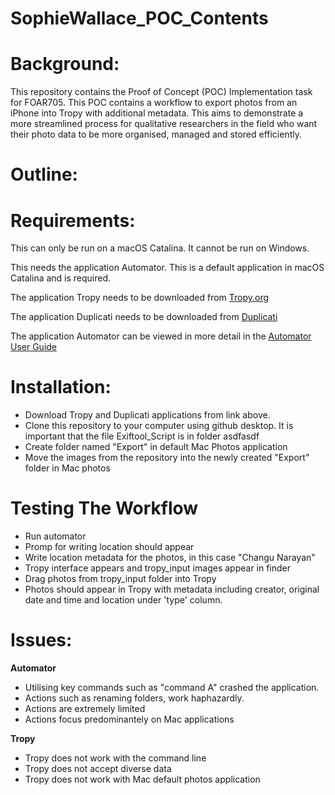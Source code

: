 # SophieWallace_POC_Contents


# Background:


This repository contains the Proof of Concept (POC) Implementation task for FOAR705. This POC contains a workflow to export photos from an iPhone into Tropy with additional metadata. This aims to demonstrate a more streamlined process for qualitative researchers in the field who want their photo data to be more organised, managed and stored efficiently.


# Outline:


# Requirements:
This can only be run on a macOS Catalina. It cannot be run on Windows.

This needs the application Automator. This is a default application in macOS Catalina and is required.

The application Tropy needs to be downloaded from [Tropy.org](https://tropy.org/download/mac)

The application Duplicati needs to be downloaded from [Duplicati](https://updates.duplicati.com/beta/duplicati-2.0.4.23_beta_2019-07-14.dmg)

The application Automator can be viewed in more detail in the [Automator User Guide](https://support.apple.com/en-au/guide/automator/welcome/mac)

# Installation:


* Download Tropy and Duplicati applications from link above.
* Clone this repository to your computer using github desktop. It is important that the file Exiftool_Script is in folder asdfasdf
* Create folder named "Export" in default Mac Photos application
* Move the images from the repository into the newly created "Export" folder in Mac photos



# Testing The Workflow

* Run automator
* Promp for writing location should appear
* Write location metadata for the photos, in this case "Changu Narayan"
* Tropy interface appears and tropy_input images appear in finder
* Drag photos from tropy_input folder into Tropy 
* Photos should appear in Tropy with metadata including creator, original date and time and location under 'type' column.

# Issues:

**Automator**
* Utilising key commands such as "command A" crashed the application. 
* Actions such as renaming folders, work haphazardly.
* Actions are extremely limited 
* Actions focus predominantely on Mac applications

**Tropy**
* Tropy does not work with the command line
* Tropy does not accept diverse data
* Tropy does not work with Mac default photos application
